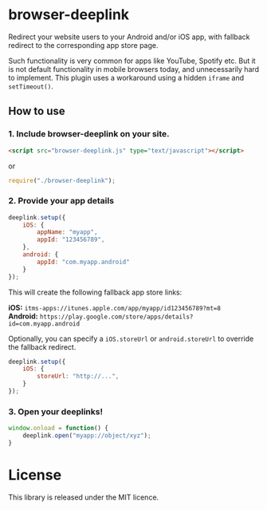 browser-deeplink
================

Redirect your website users to your Android and/or iOS app, with fallback redirect to the corresponding app store page. 

Such functionality is very common for apps like YouTube, Spotify etc. But it is not default functionality in mobile browsers today, and unnecessarily hard to implement. This plugin uses a workaround using a hidden `iframe` and `setTimeout()`.

How to use
-

### 1. Include browser-deeplink on your site.

```html
<script src="browser-deeplink.js" type="text/javascript"></script>
```

or

```js
require("./browser-deeplink");
```

### 2. Provide your app details
```js
deeplink.setup({
    iOS: {
        appName: "myapp",
        appId: "123456789",
    },
    android: {
        appId: "com.myapp.android"
    }
});
```

This will create the following fallback app store links:

**iOS:** `itms-apps://itunes.apple.com/app/myapp/id123456789?mt=8`    
**Android:** `https://play.google.com/store/apps/details?id=com.myapp.android`

Optionally, you can specify a `iOS.storeUrl` or `android.storeUrl` to override the fallback redirect.
```js
deeplink.setup({
    iOS: {
        storeUrl: "http://...",
    }
});
```

### 3. Open your deeplinks!
```js
window.onload = function() {
    deeplink.open("myapp://object/xyz");
}
```

# License
This library is released under the MIT licence.
